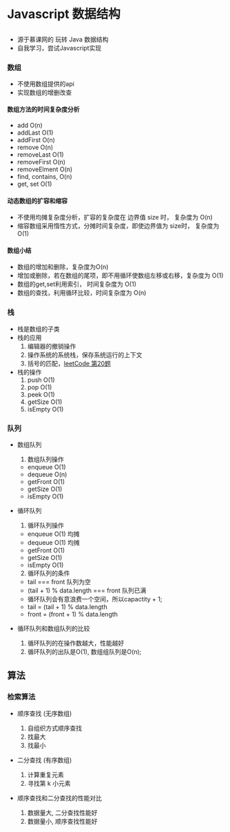 # Javascript 数据结构

##
- 源于慕课网的 玩转 Java 数据结构
- 自我学习，尝试Javascript实现

### 数组
- 不使用数组提供的api
- 实现数组的增删改查

#### 数组方法的时间复杂度分析
- add O(n)
- addLast O(1)
- addFirst O(n)
- remove O(n)
- removeLast O(1)
- removeFirst O(n)
- removeElment O(n)
- find, contains, O(n)
- get, set O(1)

#### 动态数组的扩容和缩容
- 不使用均摊复杂度分析，扩容的复杂度在 边界值 size 时， 复杂度为 O(n)
- 缩容数组采用惰性方式，分摊时间复杂度，即使边界值为 size时， 复杂度为 O(1)

#### 数组小结
- 数组的增加和删除，复杂度为O(n)
- 增加或删除，若在数组的尾项，即不用循环使数组左移或右移，复杂度为 O(1)
- 数组的get,set利用索引， 时间复杂度为 O(1)
- 数组的查找，利用循环比较，时间复杂度为 O(n)

### 栈
- 栈是数组的子类
- 栈的应用
  1. 编辑器的撤销操作
  2. 操作系统的系统栈，保存系统运行的上下文
  3. 括号的匹配，[leetCode 第20题](https://leetcode-cn.com/problems/valid-parentheses/description/)
- 栈的操作
  1. push O(1)
  2. pop O(1)
  3. peek O(1)
  4. getSize O(1)
  5. isEmpty O(1)

### 队列
- 数组队列
  1. 数组队列操作
    - enqueue O(1)
    - dequeue O(n)
    - getFront O(1)
    - getSize O(1)
    - isEmpty O(1)
- 循环队列
  1. 循环队列操作
    - enqueue O(1) 均摊
    - dequeue O(1) 均摊
    - getFront O(1)
    - getSize O(1)
    - isEmpty O(1)
  2. 循环队列的条件
    - tail === front 队列为空
    - (tail + 1) % data.length === front  队列已满
    - 循环队列会有意浪费一个空间，所以capactity + 1;
    - tail = (tail + 1) % data.length
    - front = (front + 1) % data.length

- 循环队列和数组队列的比较
  1. 循环队列的在操作数越大，性能越好
  2. 循环队列的出队是O(1), 数组组队列是O(n);


## 算法

### 检索算法
- 顺序查找 (无序数组)
  1. 自组织方式顺序查找
  2. 找最大
  3. 找最小

- 二分查找 (有序数组)
  1. 计算重复元素
  2. 寻找第 k 小元素
- 顺序查找和二分查找的性能对比
  1. 数据量大, 二分查找性能好
  2. 数据量小, 顺序查找性能好